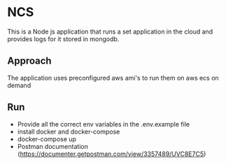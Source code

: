 # NCS
This is a Node js application that runs a set application in the cloud and provides logs for it stored in mongodb.

## Approach
The application uses preconfigured aws ami's to run them on aws ecs on demand

## Run
- Provide all the correct env variables in the .env.example file
- install docker and docker-compose
- docker-compose up
- Postman documentation (https://documenter.getpostman.com/view/3357489/UVC8E7C5)
